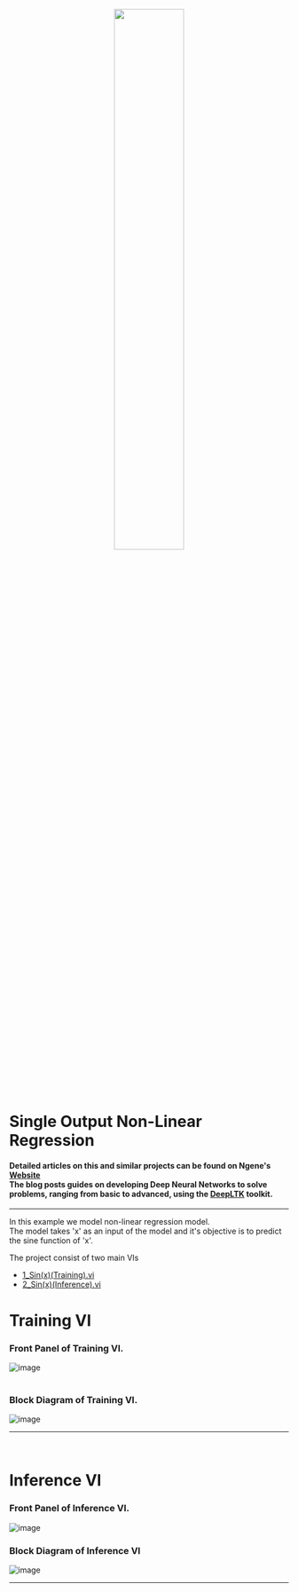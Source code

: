<p align="center">
  <img src="https://github.com/user-attachments/assets/84139d80-4b42-45a7-9d33-a94af32cb8a9" width="50%" />
</p>


# Single Output Non-Linear Regression 


#### Detailed articles on this and similar projects can be found on Ngene's [Website](https://www.ngene.co/blog) <br/> The blog posts guides on developing Deep Neural Networks to solve problems, ranging from basic to advanced, using the [DeepLTK](https://www.ngene.co/deep-learning-toolkit-for-labview) toolkit.

----

In this example we model non-linear regression model.
<br/>
The model takes 'x' as an input of the model and it's objective is to predict the sine function of 'x'.
<br/>

The project consist of two main VIs
- [1_Sin(x)(Training).vi](#training-vi)
- [2_Sin(x)(Inference).vi](#inference-vi)

# Training VI

### Front Panel of Training VI. <br/>

![image](https://github.com/ngenehub/deepltk_examples/assets/131282716/9d4a052c-833d-4ad5-b0e7-2f04a20659c4) <br/> <br/>

### Block Diagram of Training VI. <br/>

![image](https://github.com/ngenehub/deepltk_examples/assets/131282716/c01463a0-67f9-414a-936e-421d9d8d0c06)

----

<br/>

# Inference VI

### Front Panel of Inference VI. <br/>

![image](https://github.com/ngenehub/deepltk_examples/assets/131282716/6dfe4b14-779c-4a12-a67d-5b91fb440ecf)


### Block Diagram of Inference VI <br/>

![image](https://github.com/ngenehub/deepltk_examples/assets/131282716/fc42cfc8-96e1-4967-a0a3-2c955124918e)


----

<br/>



